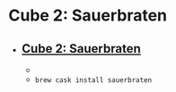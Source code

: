 # Cube 2: Sauerbraten
- [Cube 2: Sauerbraten](http://cubeengine.com/)
  - 
  - 
  - `brew cask install sauerbraten`
